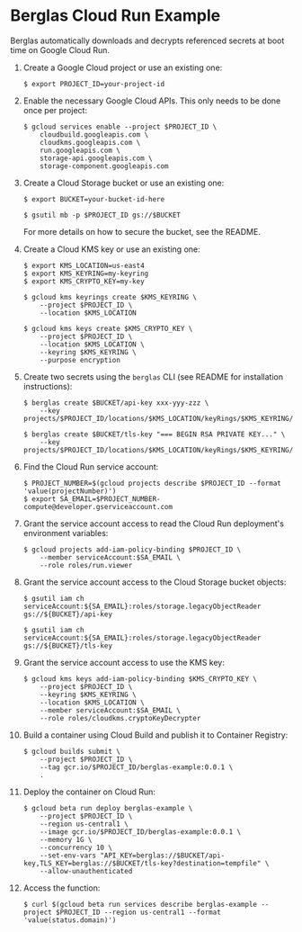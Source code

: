 # Berglas Cloud Run Example

Berglas automatically downloads and decrypts referenced secrets at boot time on
Google Cloud Run.

1. Create a Google Cloud project or use an existing one:

    ```text
    $ export PROJECT_ID=your-project-id
    ```

1. Enable the necessary Google Cloud APIs. This only needs to be done once per
project:

    ```text
    $ gcloud services enable --project $PROJECT_ID \
        cloudbuild.googleapis.com \
        cloudkms.googleapis.com \
        run.googleapis.com \
        storage-api.googleapis.com \
        storage-component.googleapis.com
    ```

1. Create a Cloud Storage bucket or use an existing one:

    ```text
    $ export BUCKET=your-bucket-id-here
    ```

    ```text
    $ gsutil mb -p $PROJECT_ID gs://$BUCKET
    ```

    For more details on how to secure the bucket, see the README.

1. Create a Cloud KMS key or use an existing one:

    ```text
    $ export KMS_LOCATION=us-east4
    $ export KMS_KEYRING=my-keyring
    $ export KMS_CRYPTO_KEY=my-key
    ```

    ```text
    $ gcloud kms keyrings create $KMS_KEYRING \
        --project $PROJECT_ID \
        --location $KMS_LOCATION
    ```

    ```text
    $ gcloud kms keys create $KMS_CRYPTO_KEY \
        --project $PROJECT_ID \
        --location $KMS_LOCATION \
        --keyring $KMS_KEYRING \
        --purpose encryption
    ```

1. Create two secrets using the `berglas` CLI (see README for installation
instructions):

    ```text
    $ berglas create $BUCKET/api-key xxx-yyy-zzz \
        --key projects/$PROJECT_ID/locations/$KMS_LOCATION/keyRings/$KMS_KEYRING/cryptoKeys/$KMS_CRYPTO_KEY
    ```

    ```text
    $ berglas create $BUCKET/tls-key "=== BEGIN RSA PRIVATE KEY..." \
        --key projects/$PROJECT_ID/locations/$KMS_LOCATION/keyRings/$KMS_KEYRING/cryptoKeys/$KMS_CRYPTO_KEY
    ```

1. Find the Cloud Run service account:

    ```text
    $ PROJECT_NUMBER=$(gcloud projects describe $PROJECT_ID --format 'value(projectNumber)')
    $ export SA_EMAIL=$PROJECT_NUMBER-compute@developer.gserviceaccount.com
    ```

1. Grant the service account access to read the Cloud Run deployment's
environment variables:

    ```text
    $ gcloud projects add-iam-policy-binding $PROJECT_ID \
        --member serviceAccount:$SA_EMAIL \
        --role roles/run.viewer
    ```

1. Grant the service account access to the Cloud Storage bucket objects:

    ```text
    $ gsutil iam ch serviceAccount:${SA_EMAIL}:roles/storage.legacyObjectReader gs://${BUCKET}/api-key
    ```

    ```text
    $ gsutil iam ch serviceAccount:${SA_EMAIL}:roles/storage.legacyObjectReader gs://${BUCKET}/tls-key
    ```

1. Grant the service account access to use the KMS key:

    ```text
    $ gcloud kms keys add-iam-policy-binding $KMS_CRYPTO_KEY \
        --project $PROJECT_ID \
        --keyring $KMS_KEYRING \
        --location $KMS_LOCATION \
        --member serviceAccount:$SA_EMAIL \
        --role roles/cloudkms.cryptoKeyDecrypter
    ```

1. Build a container using Cloud Build and publish it to Container Registry:

    ```text
    $ gcloud builds submit \
        --project $PROJECT_ID \
        --tag gcr.io/$PROJECT_ID/berglas-example:0.0.1 \
        .
    ```

1. Deploy the container on Cloud Run:

    ```text
    $ gcloud beta run deploy berglas-example \
        --project $PROJECT_ID \
        --region us-central1 \
        --image gcr.io/$PROJECT_ID/berglas-example:0.0.1 \
        --memory 1G \
        --concurrency 10 \
        --set-env-vars "API_KEY=berglas://$BUCKET/api-key,TLS_KEY=berglas://$BUCKET/tls-key?destination=tempfile" \
        --allow-unauthenticated
    ```

1. Access the function:

    ```text
    $ curl $(gcloud beta run services describe berglas-example --project $PROJECT_ID --region us-central1 --format 'value(status.domain)')
    ```
